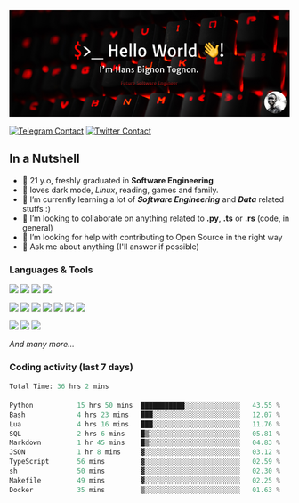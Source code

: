 ![Cover](assets/gh-readme-cover.png)

[![Telegram Contact](https://img.shields.io/badge/Telegram-%230088CC.svg?style=for-the-badge&logo=telegram&logoColor=white)](https://t.me/hanstobi) [![Twitter Contact](https://img.shields.io/badge/Twitter-%2308A0E9.svg?style=for-the-badge&logo=twitter&logoColor=white)](https://twitter.com/_tobihans)

## In a Nutshell
- 👤 21 y.o, freshly graduated in **Software Engineering**
- 🖤 loves dark mode, *Linux*, reading, games and family.
- 🌱 I’m currently learning a lot of ***Software Engineering*** and ***Data*** related stuffs :)
- 👯 I’m looking to collaborate on anything related to **.py**, **.ts** or **.rs** (code, in general)
- 🤔 I’m looking for help with contributing to Open Source in the right way
- 💬 Ask me about anything (I'll answer if possible)

### Languages & Tools
![](https://img.shields.io/badge/Linux-%23eab30f.svg?style=for-the-badge&logo=linux&logoColor=black) ![](https://img.shields.io/badge/Git-%23e54a2f.svg?style=for-the-badge&logo=git&logoColor=white) ![](https://img.shields.io/badge/Github-%231a1d21.svg?style=for-the-badge&logo=github&logoColor=white) ![](https://img.shields.io/badge/Docker-%230394f0.svg?style=for-the-badge&logo=docker&logoColor=white)

![](https://img.shields.io/badge/C-%231a1d21.svg?style=for-the-badge&logo=C&logoColor=white) ![](https://img.shields.io/badge/TypeScript-%230074c2.svg?style=for-the-badge&logo=typescript&logoColor=white) ![](https://img.shields.io/badge/Python-%23f0c540.svg?style=for-the-badge&logo=python) ![](https://img.shields.io/badge/Rust-%23ea4800.svg?style=for-the-badge&logo=rust) ![](https://img.shields.io/badge/Php-%237175aa.svg?style=for-the-badge&logo=php&logoColor=white) ![](https://img.shields.io/badge/HTML-%23d84924.svg?style=for-the-badge&logo=html5&logoColor=white) ![](https://img.shields.io/badge/Scss-%23c45f92.svg?style=for-the-badge&logo=sass&logoColor=white)

![](https://img.shields.io/badge/Vue-%23314559.svg?style=for-the-badge&logo=vue.js) ![](https://img.shields.io/badge/Laravel-%23e54a2f.svg?style=for-the-badge&logo=laravel&logoColor=white) ![](https://img.shields.io/badge/Adonis-%235a45ff.svg?style=for-the-badge&logo=adonisjs)

*And many more...*

### Coding activity (last 7 days)
<!--START_SECTION:waka-->

```python
Total Time: 36 hrs 2 mins

Python           15 hrs 50 mins  ███████████░░░░░░░░░░░░░░   43.55 %
Bash             4 hrs 23 mins   ███░░░░░░░░░░░░░░░░░░░░░░   12.07 %
Lua              4 hrs 16 mins   ███░░░░░░░░░░░░░░░░░░░░░░   11.76 %
SQL              2 hrs 6 mins    █▒░░░░░░░░░░░░░░░░░░░░░░░   05.81 %
Markdown         1 hr 45 mins    █▒░░░░░░░░░░░░░░░░░░░░░░░   04.83 %
JSON             1 hr 8 mins     ▓░░░░░░░░░░░░░░░░░░░░░░░░   03.12 %
TypeScript       56 mins         ▓░░░░░░░░░░░░░░░░░░░░░░░░   02.59 %
sh               50 mins         ▓░░░░░░░░░░░░░░░░░░░░░░░░   02.30 %
Makefile         49 mins         ▓░░░░░░░░░░░░░░░░░░░░░░░░   02.25 %
Docker           35 mins         ▒░░░░░░░░░░░░░░░░░░░░░░░░   01.63 %
```

<!--END_SECTION:waka-->
